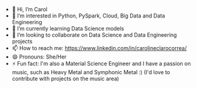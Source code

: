 - 👋 Hi, I’m Carol
- 👀 I’m interested in Python, PySpark, Cloud, Big Data and Data Engineering
- 🌱 I’m currently learning Data Science models
- 💞️ I’m looking to collaborate on Data Science and Data Engineering projects
- 📫 How to reach me: https://www.linkedin.com/in/carolineclarocorrea/
- 😄 Pronouns: She/Her
- ⚡ Fun fact: I'm also a Material Science Engineer and I have a passion on music, such as Heavy Metal and Symphonic Metal :) (I'd love to contribute with projects on the music area)

<!---
carol-claro/carol-claro is a ✨ special ✨ repository because its `README.md` (this file) appears on your GitHub profile.
You can click the Preview link to take a look at your changes.
--->
